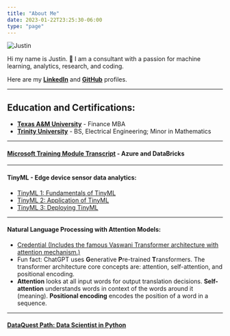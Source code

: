 ```yaml
---
title: "About Me"
date: 2023-01-22T23:25:30-06:00
type: "page"
---
```


![Justin](./jmack_image.jpeg)

Hi my name is Justin.  :wave:  I am a consultant with a passion for machine learning, analytics, research, and coding.

Here are my [**LinkedIn**](https://www.linkedin.com/in/justinmackie/) and [**GitHub**](https://github.com/jkmackie) profiles.

---
## **Education and Certifications:**

* [**Texas A&M University**](https://www.tamu.edu/) - Finance MBA
* [**Trinity University**](https://www.trinity.edu/) - BS, Electrical Engineering; Minor in Mathematics

---

#### [**Microsoft Training Module Transcript**](https://learn.microsoft.com/en-us/users/justinmackie-4883/transcript/dzqm1il0l98pq84) - Azure and DataBricks

---

#### **TinyML - Edge device sensor data analytics:**
* [TinyML 1: Fundamentals of TinyML](https://courses.edx.org/certificates/5b30777345d246b4bed0b49894959449)
* [TinyML 2: Application of TinyML](https://courses.edx.org/certificates/773fb90c20584ebaa1fa17907557738b)
* [TinyML 3: Deploying TinyML](https://courses.edx.org/certificates/a3e0fbd64f754e879d00fa0d2f50570b)

---

#### **Natural Language Processing with Attention Models:**
* [Credential (Includes the famous Vaswani Transformer architecture with attention mechanism.)](https://coursera.org/verify/MXLWNU8HC4F5)
* Fun fact: ChatGPT uses **G**enerative **P**re-trained **T**ransformers.  The transformer architecture core concepts are: attention, self-attention, and positional encoding.
* **Attention** looks at all input words for output translation decisions.  **Self-attention** understands words in context of the words around it (meaning).  **Positional encoding** encodes the position of a word in a sequence.

---

#### [**DataQuest Path: Data Scientist in Python**](https://app.dataquest.io/verify_cert/MPHNSGR1FJL7T96EUDFX/)